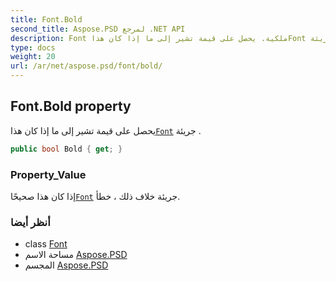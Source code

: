 ```yaml
---
title: Font.Bold
second_title: Aspose.PSD لمرجع .NET API
description: Font ملكية. يحصل على قيمة تشير إلى ما إذا كان هذاFont جريئة .
type: docs
weight: 20
url: /ar/net/aspose.psd/font/bold/
---
```

## Font.Bold property

يحصل على قيمة تشير إلى ما إذا كان هذا[`Font`](../) جريئة .

```csharp
public bool Bold { get; }
```

### Property_Value

إذا كان هذا صحيحًا[`Font`](../) جريئة خلاف ذلك ، خطأ.

### أنظر أيضا

* class [Font](../)
* مساحة الاسم [Aspose.PSD](../../font/)
* المجسم [Aspose.PSD](../../../)


